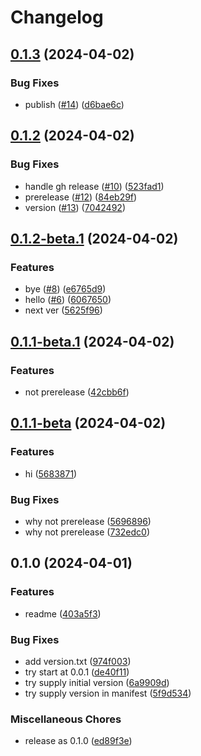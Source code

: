 # Changelog

## [0.1.3](https://github.com/kahojyun/release-please-test/compare/v0.1.2...v0.1.3) (2024-04-02)


### Bug Fixes

* publish ([#14](https://github.com/kahojyun/release-please-test/issues/14)) ([d6bae6c](https://github.com/kahojyun/release-please-test/commit/d6bae6c761de1f4e95f61186b97d7809c7373eb2))

## [0.1.2](https://github.com/kahojyun/release-please-test/compare/v0.1.2-beta.1...v0.1.2) (2024-04-02)


### Bug Fixes

* handle gh release ([#10](https://github.com/kahojyun/release-please-test/issues/10)) ([523fad1](https://github.com/kahojyun/release-please-test/commit/523fad1859276353f40742e047ebbbf3d845e978))
* prerelease ([#12](https://github.com/kahojyun/release-please-test/issues/12)) ([84eb29f](https://github.com/kahojyun/release-please-test/commit/84eb29f4db996f4940c3c7326d81e3a871d3c67c))
* version ([#13](https://github.com/kahojyun/release-please-test/issues/13)) ([7042492](https://github.com/kahojyun/release-please-test/commit/7042492b350090d45f9d0ad1f86b0b3985900436))

## [0.1.2-beta.1](https://github.com/kahojyun/release-please-test/compare/v0.1.1-beta.1...v0.1.2-beta.1) (2024-04-02)


### Features

* bye ([#8](https://github.com/kahojyun/release-please-test/issues/8)) ([e6765d9](https://github.com/kahojyun/release-please-test/commit/e6765d97dbd25de8fb9d1cca9d9a898cc586a021))
* hello ([#6](https://github.com/kahojyun/release-please-test/issues/6)) ([6067650](https://github.com/kahojyun/release-please-test/commit/60676502780e213a8072c83c1c68541a0a7f8c82))
* next ver ([5625f96](https://github.com/kahojyun/release-please-test/commit/5625f967a2648c4371a4ebc1e4117e4e4a95d3d6))

## [0.1.1-beta.1](https://github.com/kahojyun/release-please-test/compare/v0.1.1-beta...v0.1.1-beta.1) (2024-04-02)


### Features

* not prerelease ([42cbb6f](https://github.com/kahojyun/release-please-test/commit/42cbb6fe1fc40b26e28080d131dd29daec34faf9))

## [0.1.1-beta](https://github.com/kahojyun/release-please-test/compare/v0.1.0...v0.1.1-beta) (2024-04-02)


### Features

* hi ([5683871](https://github.com/kahojyun/release-please-test/commit/568387188e6215ed82921c818a53eb7b3ac92fda))


### Bug Fixes

* why not prerelease ([5696896](https://github.com/kahojyun/release-please-test/commit/5696896eac7708c8ad29beeaf6cd0ba655d5d1d0))
* why not prerelease ([732edc0](https://github.com/kahojyun/release-please-test/commit/732edc061c36b0da9a9cd12e79ab99dc9b4137f2))

## 0.1.0 (2024-04-01)


### Features

* readme ([403a5f3](https://github.com/kahojyun/release-please-test/commit/403a5f3e51468572b070f67b31d617bdc0bbbdf7))


### Bug Fixes

* add version.txt ([974f003](https://github.com/kahojyun/release-please-test/commit/974f003ffc0c7d40c0ec3f1b466fe40f61d461a4))
* try start at 0.0.1 ([de40f11](https://github.com/kahojyun/release-please-test/commit/de40f1192f35055ce322e3aaf9e70dd11b63f49c))
* try supply initial version ([6a9909d](https://github.com/kahojyun/release-please-test/commit/6a9909d9d60df67fb4cc7112b8d10d945c358408))
* try supply version in manifest ([5f9d534](https://github.com/kahojyun/release-please-test/commit/5f9d534f0a96a501656586fde782e879096d7b8f))


### Miscellaneous Chores

* release as 0.1.0 ([ed89f3e](https://github.com/kahojyun/release-please-test/commit/ed89f3ea5698d5eb1d80788b22866b6ef730d727))
